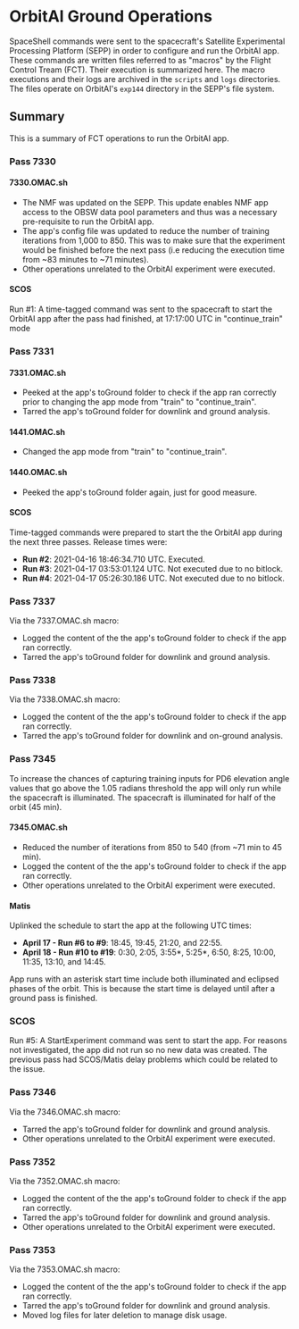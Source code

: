 # OrbitAI Ground Operations
SpaceShell commands were sent to the spacecraft's Satellite Experimental Processing Platform (SEPP) in order to configure and run the OrbitAI app. These commands are written files referred to as "macros" by the Flight Control Tream (FCT). Their execution is summarized here. The macro executions and their logs are archived in the `scripts` and `logs` directories. The files operate on OrbitAI's `exp144` directory in the SEPP's file system.
## Summary
This is a summary of FCT operations to run the OrbitAI app.
### Pass 7330
#### 7330.OMAC.sh
- The NMF was updated on the SEPP. This update enables NMF app access to the OBSW data pool parameters and thus was a necessary pre-requisite to run the OrbitAI app.
- The app's config file was updated to reduce the number of training iterations from 1,000 to 850. This was to make sure that the experiment would be finished before the next pass (i.e reducing the execution time from ~83 minutes to ~71 minutes).
- Other operations unrelated to the OrbitAI experiment were executed.
#### SCOS
Run \#1: A time-tagged command was sent to the spacecraft to start the OrbitAI app after the pass had finished, at 17:17:00 UTC in "continue_train" mode
### Pass 7331
#### 7331.OMAC.sh
- Peeked at the app's toGround folder to check if the app ran correctly prior to changing the app mode from "train" to "continue_train".
- Tarred the app's toGround folder for downlink and ground analysis.

#### 1441.OMAC.sh
- Changed the app mode from "train" to "continue_train". 

#### 1440.OMAC.sh
- Peeked the app's toGround folder again, just for good measure.

#### SCOS
Time-tagged commands were prepared to start the the OrbitAI app during the next three passes. Release times were:
- **Run \#2**: 2021-04-16 18:46:34.710 UTC. Executed.
- **Run \#3**: 2021-04-17 03:53:01.124 UTC. Not executed due to no bitlock.
- **Run \#4**: 2021-04-17 05:26:30.186 UTC. Not executed due to no bitlock.

### Pass 7337
Via the 7337.OMAC.sh macro:
- Logged the content of the the app's toGround folder to check if the app ran correctly.
- Tarred the app's toGround folder for downlink and ground analysis.

### Pass 7338
Via the 7338.OMAC.sh macro:
- Logged the content of the the app's toGround folder to check if the app ran correctly.
- Tarred the app's toGround folder for downlink and on-ground analysis.

### Pass 7345
To increase the chances of capturing training inputs for PD6 elevation angle values that go above the 1.05 radians threshold the app will only run while the spacecraft is illuminated. The spacecraft is illuminated for half of the orbit (45 min).

#### 7345.OMAC.sh
- Reduced the number of iterations from 850 to 540 (from ~71 min to 45 min).
- Logged the content of the the app's toGround folder to check if the app ran correctly.
- Other operations unrelated to the OrbitAI experiment were executed.

#### Matis
Uplinked the schedule to start the app at the following UTC times: 
 - **April 17 - Run \#6 to \#9**: 18:45, 19:45, 21:20, and 22:55.
 - **April 18 - Run \#10 to \#19**: 0:30, 2:05, 3:55*, 5:25*, 6:50, 8:25, 10:00, 11:35, 13:10, and 14:45.

App runs with an asterisk start time include both illuminated and eclipsed phases of the orbit. This is because the start time is delayed until after a ground pass is finished. 

### SCOS
Run \#5: A StartExperiment command was sent to start the app. For reasons not investigated, the app did not run so no new data was created. The previous pass had SCOS/Matis delay problems which could be related to the issue.

### Pass 7346
Via the 7346.OMAC.sh macro:
- Tarred the app's toGround folder for downlink and ground analysis. 
- Other operations unrelated to the OrbitAI experiment were executed.

### Pass 7352
Via the 7352.OMAC.sh macro:
- Logged the content of the the app's toGround folder to check if the app ran correctly.
- Tarred the app's toGround folder for downlink and ground analysis.
- Other operations unrelated to the OrbitAI experiment were executed.

### Pass 7353
Via the 7353.OMAC.sh macro:
- Logged the content of the the app's toGround folder to check if the app ran correctly.
- Tarred the app's toGround folder for downlink and ground analysis.
- Moved log files for later deletion to manage disk usage.

